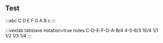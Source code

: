 ## Test

:::abc
C D E F G A B c
:::

:::vextab
tabstave notation=true
notes C-D-E-F-G-A-B/4 4-5-6/3 10/4 1/1 1/2 1/3 1/4
:::

